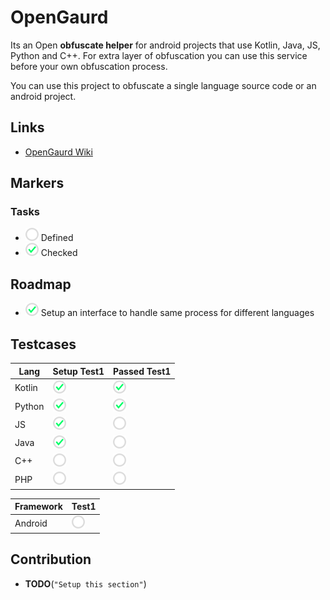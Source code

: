 # OpenGaurd
Its an Open **obfuscate helper** for android projects that use Kotlin, Java, JS, Python and C++. For extra layer of obfuscation you can use this service before your own obfuscation process.

You can use this project to obfuscate a single language source code or an android project.

## Links
- [OpenGaurd Wiki](https://github.com/sh-navid/OpenGaurd/wiki)

## Markers
### Tasks
- ![](_/u.png) Defined
- ![](_/c.png) Checked

## Roadmap
- ![](_/c.png) Setup an interface to handle same process for different languages

## Testcases
|Lang      |Setup Test1 |Passed Test1|
|----------|------------|------------|
|Kotlin    |![](_/c.png)|![](_/c.png)|
|Python    |![](_/c.png)|![](_/c.png)|
|JS        |![](_/c.png)|![](_/u.png)|
|Java      |![](_/c.png)|![](_/u.png)|
|C++       |![](_/u.png)|![](_/u.png)|
|PHP       |![](_/u.png)|![](_/u.png)|

|Framework |Test1       |
|----------|------------|
|Android   |![](_/u.png)|

## Contribution
- **TODO**(`"Setup this section"`)